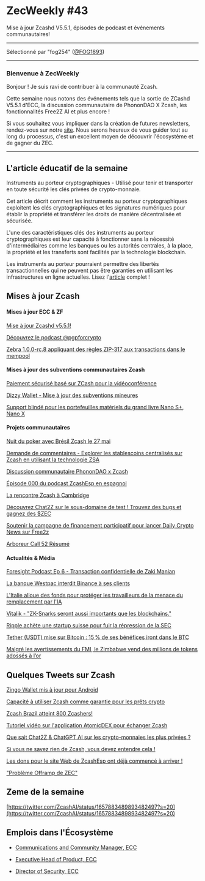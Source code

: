 # ZecWeekly #43

Mise à jour Zcashd V5.5.1, épisodes de podcast et événements communautaires!

---

Sélectionné par "fog254" ([@FOG1893](https://twitter.com/FOG1893))

---

### Bienvenue à ZecWeekly

Bonjour ! Je suis ravi de contribuer à la communauté Zcash.

Cette semaine nous notons des événements tels que la sortie de ZCashd V5.5.1 d'ECC, la discussion communautaire de PhononDAO X Zcash, les fonctionnalités Free2Z AI et plus encore !

Si vous souhaitez vous impliquer dans la création de futures newsletters, rendez-vous sur notre [site](https://wiki.zechub.xyz/zecweekly-newsletter). Nous serons heureux de vous guider tout au long du processus, c'est un excellent moyen de découvrir l'écosystème et de gagner du ZEC.

---

## L'article éducatif de la semaine

Instruments au porteur cryptographiques - Utilisé pour tenir et transporter en toute sécurité les clés privées de crypto-monnaie. 

Cet article décrit comment les instruments au porteur cryptographiques exploitent les clés cryptographiques et les signatures numériques pour établir la propriété et transférer les droits de manière décentralisée et sécurisée.

L'une des caractéristiques clés des instruments au porteur cryptographiques est leur capacité à fonctionner sans la nécessité d'intermédiaires comme les banques ou les autorités centrales, à la place, la propriété et les transferts sont facilités par la technologie blockchain.

Les instruments au porteur pourraient permettre des libertés transactionnelles qui ne peuvent pas être garanties en utilisant les infrastructures en ligne actuelles. Lisez l'[article](https://free2z.com/Sqribbles/zpage/sqribbles-issue-4) complet ! 


## Mises à jour Zcash 


#### Mises à jour ECC & ZF 

[Mise à jour Zcashd v5.5.1!](https://github.com/zcash/zcash/releases/tag/v5.5.1)

[Découvrez le podcast @pgpforcrypto](https://twitter.com/ElectricCoinCo/status/1659578946780909570?s=20) 

[Zebra 1.0.0-rc.8 appliquant des règles ZIP-317 aux transactions dans le mempool](https://github.com/ZcashFoundation/zebra/releases/tag/v1.0.0-rc.8)



#### Mises à jour des subventions communautaires Zcash

[Paiement sécurisé basé sur ZCash pour la vidéoconférence](https://forum.zcashcommunity.com/t/zcash-based-secure-payment-infrastructure-for-a-privacy-focused-video-conferencing-service/44078/19)

[Dizzy Wallet - Mise à jour des subventions mineures](https://forum.zcashcommunity.com/t/dizzy-wallet-minor-grants-updates/44446/8)

[Support blindé pour les portefeuilles matériels du grand livre Nano S+, Nano X](https://forum.zcashcommunity.com/t/shielded-support-for-ledger-hardware-wallets-nanos-nanox/44113/87)



#### Projets communautaires

[Nuit du poker avec Brésil Zcash le 27 mai](https://twitter.com/zcashbrazil/status/1658893063664615424?s=20)

[Demande de commentaires - Explorer les stablescoins centralisés sur Zcash en utilisant la technologie ZSA](https://forum.zcashcommunity.com/t/rfc-exploring-centralised-stablecoins-w-zsas/44635)

[Discussion communautaire PhononDAO x Zcash](https://twitter.com/ZecHub/status/1659682392037027841?s=20)

[Épisode 000 du podcast ZcashEsp en espagnol](https://twitter.com/zcashesp/status/1657199002469777409?s=20)

[La rencontre Zcash à Cambridge](https://www.meetup.com/bostonzcash/events/293621573/) 

[Découvrez Chat2Z sur le sous-domaine de test ! Trouvez des bugs et gagnez des $ZEC](https://twitter.com/free2zcash/status/1658368682056138754?s=20)

[Soutenir la campagne de financement participatif pour lancer Daily Crypto News sur Free2z](https://twitter.com/alberdioni8406_/status/1659075294899101697?s=20)

[Arboreur Call 52 Résumé](https://twitter.com/zksquirrel/status/1659404432621068288?cxt=HHwWgICzkcTisYcuAAAA)




#### Actualités & Média

[Foresight Podcast Ep 6 - Transaction confidentielle de Zaki Manian ](https://youtu.be/7UI94ybEkpw)

[La banque Westpac interdit Binance à ses clients](https://www.cointribune.com/la-banque-westpac-interdit-binance-a-ses-clients/)

[L'Italie alloue des fonds pour protéger les travailleurs de la menace du remplacement par l'IA](https://www.zonebourse.com/actualite-bourse/L-Italie-alloue-des-fonds-pour-proteger-les-travailleurs-de-la-menace-du-remplacement-par-l-IA--43855976/)

[Vitalik - "ZK-Snarks seront aussi importants que les blockchains."](https://twitter.com/EDCON2023/status/1659909050698547200)

[Ripple achète une startup suisse pour fuir la répression de la SEC](https://fr.investing.com/news/cryptocurrency-news/ripple-achete-une-startup-suisse-pour-fuir-la-repression-de-la-sec-2178604)

[Tether (USDT) mise sur Bitcoin : 15 % de ses bénéfices iront dans le BTC](https://journalducoin.com/bitcoin/bitcoin-reserve-valeur-tether-stablecoin-usdt-investira-15-benefices-btc/)

[Malgré les avertissements du FMI, le Zimbabwe vend des millions de tokens adossés à l’or](https://cryptonaute.fr/e-zimbabwe-vend-des-millions-de-tokens-adosses-a-lor/)



## Quelques Tweets sur Zcash

[Zingo Wallet mis à jour pour Android](https://twitter.com/robmarn/status/1658129290981003272?s=20)

[Capacité à utiliser Zcash comme garantie pour les prêts crypto](https://twitter.com/GuardaWallet/status/1659506846393049090?t=BscAGmrKjdToqQMel5Y75w&s=19) 

[Zcash Brazil atteint 800 Zcashers!](https://twitter.com/zcashbrazil/status/1659332757854535680?s=20)

[Tutoriel vidéo sur l'application AtomicDEX pour échanger Zcash](https://twitter.com/AtomicDEX/status/1658871500374458368?s=20)

[Que sait Chat2Z & ChatGPT AI sur les crypto-monnaies les plus privées ?](https://twitter.com/ZcashRussia/status/1659550182722134016?s=20)

[Si vous ne savez rien de Zcash, vous devez entendre cela !](https://twitter.com/CryptoCharged/status/1658940456510824451?s=20)

[Les dons pour le site Web de ZcashEsp ont déjà commencé à arriver !](https://twitter.com/gordonesroo/status/1659349988349038592?s=20)

["Problème Offramp de ZEC"](https://forum.zcashcommunity.com/t/the-zec-offramp-problem/44652)



## Zeme de la semaine

[https://twitter.com/ZcashAI/status/1657883489893482497?s=20](https://twitter.com/ZcashAI/status/1657883489893482497?s=20)


## Emplois dans l'Écosystème

- [Communications and Community Manager, ECC](https://apply.workable.com/electric-coin-company/j/0EB27EE759/)

- [Executive Head of Product, ECC](https://apply.workable.com/electric-coin-company/j/6ACEC09B90/)

- [Director of Security, ECC](https://apply.workable.com/electric-coin-company/j/E68A4C20E2/)

